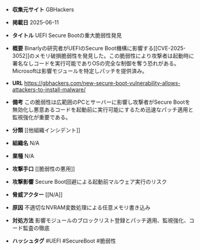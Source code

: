 - **収集元サイト**
GBHackers

- **掲載日**
2025-06-11

- **タイトル**
UEFI Secure Bootの重大脆弱性発見

- **概要**
Binarlyの研究者がUEFIのSecure Boot機構に影響する[[CVE-2025-3052]]のメモリ破損脆弱性を発見した。この脆弱性により攻撃者は起動時に署名なしコードを実行可能でありOSの完全な制御を奪う恐れがある。Microsoftは影響モジュールを特定しパッチを提供済み。

- **URL**
https://gbhackers.com/new-secure-boot-vulnerability-allows-attackers-to-install-malware/

- **備考**
この脆弱性は広範囲のPCとサーバーに影響し攻撃者がSecure Bootを無効化し悪意あるコードを起動前に実行可能にするため迅速なパッチ適用と監視強化が重要である。

- **分類**
[[他組織インシデント]]

- **組織名**
N/A

- **業種**
N/A

- **攻撃手口**
[[脆弱性の悪用]]

- **攻撃影響**
Secure Boot回避による起動前マルウェア実行のリスク

- **脅威アクター**
[[N/A]]

- **原因**
不適切なNVRAM変数処理による任意メモリ書き込み

- **対処方法**
影響モジュールのブロックリスト登録とパッチ適用、監視強化、コード監査の徹底

- **ハッシュタグ**
#UEFI #SecureBoot #脆弱性
